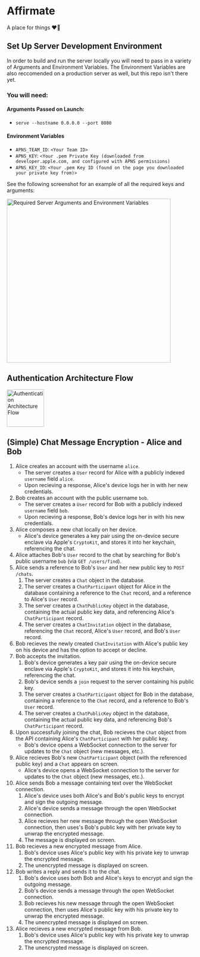 # Affirmate
A place for things ❤️‍🔥

## Set Up Server Development Environment
In order to build and run the server locally you will need to pass in a variety of Arguments and Environment Variables. The Environment Variables are also reccomended on a production server as well, but this repo isn't there yet.

### You will need:
#### Arguments Passed on Launch:
 * `serve --hostname 0.0.0.0 --port 8080`
#### Environment Variables
 * `APNS_TEAM_ID`: `<Your Team ID>`
 * `APNS_KEY`: `<Your .pem Private Key (downloaded from developer.apple.com, and configured with APNS permissions)`
 * `APNS_KEY_ID`: `<Your .pem Key ID (found on the page you downloaded your private key from)>`

See the following screenshot for an example of all the required keys and arguments:

<img width="440" alt="Required Server Arguments and Environment Variables" src="https://user-images.githubusercontent.com/5713359/186994861-bea4c1af-7d36-435f-be0f-1bdc808a0a88.png">

## Authentication Architecture Flow
<img width="100" alt="Authentication Architecture Flow" src="https://user-images.githubusercontent.com/5713359/187051690-515e22ae-0728-4b4f-81cb-4771d5100b5d.png">

## (Simple) Chat Message Encryption - Alice and Bob

1. Alice creates an account with the username `alice`.
    * The server creates a `User` record for Alice with a publicly indexed `username` field `alice`.
    * Upon recieving a response, Alice's device logs her in with her new credentials.
2. Bob creates an account with the public username `bob`.
    * The server creates a `User` record for Bob with a publicly indexed `username` field `bob`.
    * Upon recieving a response, Bob's device logs her in with his new credentials.
3. Alice composes a new chat locally on her device.
    * Alice's device generates a key pair using the on-device secure enclave via Apple's `CryptoKit`, and stores it into her keychain, referencing the chat.
4. Alice attaches Bob's `User` record to the chat by searching for Bob's public username `bob` (via `GET /users/find`).
5. Alice sends a reference to Bob's `User` and her new public key to `POST /chats`.
    1. The server creates a `Chat` object in the database.
    2. The server creates a `ChatParticipant` object for Alice in the database containing a reference to the `Chat` record, and a reference to Alice's `User` record.
    3. The server creates a `ChatPublicKey` object in the database, containing the actual public key data, and referencing Alice's `ChatParticipant` record.
    4. The server creates a `ChatInvitation` object in the database, referencing the `Chat` record, Alice's `User` record, and Bob's `User` record.
6. Bob recieves the newly created `ChatInvitation` with Alice's public key on his device and has the option to accept or decline.
7. Bob accepts the invitation.
    1. Bob's device generates a key pair using the on-device secure enclave via Apple's `CryptoKit`, and stores it into his keychain, referencing the chat.
    2. Bob's device sends a `join` request to the server containing his public key.
    3. The server creates a `ChatParticipant` object for Bob in the database, containing a reference to the `Chat` record, and a reference to Bob's `User` record.
    4. The server creates a `ChatPublicKey` object in the database, containing the actual public key data, and referencing Bob's `ChatParticipant` record.
8. Upon successfully joining the chat, Bob recieves the `Chat` object from the API containing Alice's `ChatParticipant` with her public key. 
    * Bob's device opens a WebSocket connection to the server for updates to the `Chat` object (new messages, etc.).
9. Alice recieves Bob's new `ChatParticipant` object (with the referenced public key) and a `Chat` appears on screen. 
    * Alice's device opens a WebSocket connection to the server for updates to the `Chat` object (new messages, etc.).
10. Alice sends Bob a message containing text over the WebSocket connection.
    1. Alice's device uses both Alice's and Bob's public keys to encrypt and sign the outgoing message.
    2. Alice's device sends a message through the open WebSocket connection.
    3. Alice recieves her new message through the open WebSocket connection, then uses's Bob's public key with her private key to unwrap the encrypted message.
    4. The message is displayed on screen.
11. Bob recieves a new encrypted message from Alice.
    1. Bob's device uses Alice's public key with his private key to unwrap the encrypted message.
    2. The unencrypted message is displayed on screen.
12. Bob writes a reply and sends it to the chat.
    1. Bob's device uses both Bob and Alice's keys to encrypt and sign the outgoing message.
    2. Bob's device sends a message through the open WebSocket connection.
    3. Bob recieves his new message through the open WebSocket connection, then uses Alice's public key with his private key to unwrap the encrypted message.
    2. The unencrypted message is displayed on screen.
13. Alice recieves a new encrypted message from Bob.
    1. Bob's device uses Alice's public key with his private key to unwrap the encrypted message.
    2. The unencrypted message is displayed on screen.
